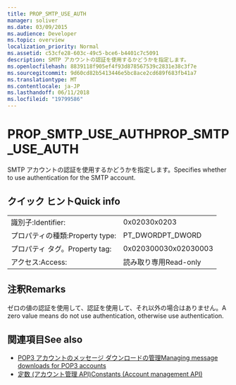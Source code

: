 ```yaml
---
title: PROP_SMTP_USE_AUTH
manager: soliver
ms.date: 03/09/2015
ms.audience: Developer
ms.topic: overview
localization_priority: Normal
ms.assetid: c53cfe28-603c-49c5-bce6-b4401c7c5091
description: SMTP アカウントの認証を使用するかどうかを指定します。
ms.openlocfilehash: 8839118f905ef4f93d878567539c2831e38c3f7e
ms.sourcegitcommit: 9d60cd82b5413446e5bc8ace2cd689f683fb41a7
ms.translationtype: MT
ms.contentlocale: ja-JP
ms.lasthandoff: 06/11/2018
ms.locfileid: "19799586"
---
```

# <a name="propsmtpuseauth"></a><span data-ttu-id="610fc-103">PROP_SMTP_USE_AUTH</span><span class="sxs-lookup"><span data-stu-id="610fc-103">PROP_SMTP_USE_AUTH</span></span>

<span data-ttu-id="610fc-104">SMTP アカウントの認証を使用するかどうかを指定します。</span><span class="sxs-lookup"><span data-stu-id="610fc-104">Specifies whether to use authentication for the SMTP account.</span></span>
  
## <a name="quick-info"></a><span data-ttu-id="610fc-105">クイック ヒント</span><span class="sxs-lookup"><span data-stu-id="610fc-105">Quick info</span></span>

|||
|:-----|:-----|
|<span data-ttu-id="610fc-106">識別子:</span><span class="sxs-lookup"><span data-stu-id="610fc-106">Identifier:</span></span>  <br/> |<span data-ttu-id="610fc-107">0x0203</span><span class="sxs-lookup"><span data-stu-id="610fc-107">0x0203</span></span>  <br/> |
|<span data-ttu-id="610fc-108">プロパティの種類:</span><span class="sxs-lookup"><span data-stu-id="610fc-108">Property type:</span></span>  <br/> |<span data-ttu-id="610fc-109">PT_DWORD</span><span class="sxs-lookup"><span data-stu-id="610fc-109">PT_DWORD</span></span>  <br/> |
|<span data-ttu-id="610fc-110">プロパティ タグ。</span><span class="sxs-lookup"><span data-stu-id="610fc-110">Property tag:</span></span>  <br/> |<span data-ttu-id="610fc-111">0x02030003</span><span class="sxs-lookup"><span data-stu-id="610fc-111">0x02030003</span></span>  <br/> |
|<span data-ttu-id="610fc-112">アクセス:</span><span class="sxs-lookup"><span data-stu-id="610fc-112">Access:</span></span>  <br/> |<span data-ttu-id="610fc-113">読み取り専用</span><span class="sxs-lookup"><span data-stu-id="610fc-113">Read-only</span></span>  <br/> |
   
## <a name="remarks"></a><span data-ttu-id="610fc-114">注釈</span><span class="sxs-lookup"><span data-stu-id="610fc-114">Remarks</span></span>

<span data-ttu-id="610fc-115">ゼロの値の認証を使用して、認証を使用して、それ以外の場合はありません。</span><span class="sxs-lookup"><span data-stu-id="610fc-115">A zero value means do not use authentication, otherwise use authentication.</span></span>
  
## <a name="see-also"></a><span data-ttu-id="610fc-116">関連項目</span><span class="sxs-lookup"><span data-stu-id="610fc-116">See also</span></span>

- [<span data-ttu-id="610fc-117">POP3 アカウントのメッセージ ダウンロードの管理</span><span class="sxs-lookup"><span data-stu-id="610fc-117">Managing message downloads for POP3 accounts</span></span>](managing-message-downloads-for-pop3-accounts.md) 
- [<span data-ttu-id="610fc-118">定数 (アカウント管理 API)</span><span class="sxs-lookup"><span data-stu-id="610fc-118">Constants (Account management API)</span></span>](constants-account-management-api.md)

